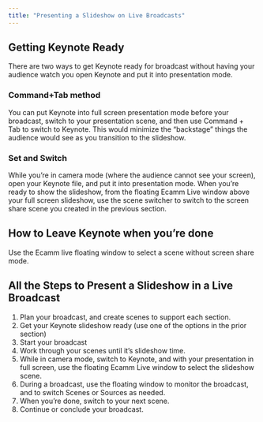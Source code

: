 ```yaml
---
title: "Presenting a Slideshow on Live Broadcasts"
---
```


## Getting Keynote Ready

There are two ways to get Keynote ready for broadcast without having your audience watch you open Keynote and put it into presentation mode.

### Command+Tab method

You can put Keynote into full screen presentation mode before your broadcast, switch to your presentation scene, and then use Command + Tab to switch to Keynote. This would minimize the “backstage” things the audience would see as you transition to the slideshow.

### Set and Switch

While you’re in camera mode (where the audience cannot see your screen), open your Keynote file, and put it into presentation mode. When you’re ready to show the slideshow, from the floating Ecamm Live window above your full screen slideshow, use the scene switcher to switch to the screen share scene you created in the previous section.

## How to Leave Keynote when you’re done

Use the Ecamm live floating window to select a scene without screen share mode.

## All the Steps to Present a Slideshow in a Live Broadcast

1. Plan your broadcast, and create scenes to support each section.
1. Get your Keynote slideshow ready (use one of the options in the prior section)
1. Start your broadcast
1. Work through your scenes until it’s slideshow time.
1. While in camera mode, switch to Keynote, and with your presentation in full screen, use the floating Ecamm Live window to select the slideshow scene.
1. During a broadcast, use the floating window to monitor the broadcast, and to switch Scenes or Sources as needed.
1. When you’re done, switch to your next scene.
1. Continue or conclude your broadcast.
